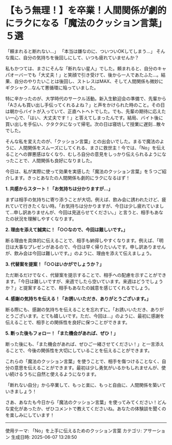 # 【もう無理！】を卒業！人間関係が劇的にラクになる「魔法のクッション言葉」５選

「頼まれると断れない…」
「本当は嫌なのに、ついついOKしてしまう…」
そんな風に、自分の気持ちを後回しにして、いつも疲れていませんか？

私もかつては、まさにそんな「断れない星人」でした。頼まれると、自分のキャパオーバーでも「大丈夫！」と笑顔で引き受けて、後から一人であたふた…。結果、自分のやりたいことは後回し、ストレスはMAX、そして人間関係も微妙にギクシャク…なんて悪循環に陥っていました。

特に辛かったのが、大学時代のサークル活動。新入生歓迎会の準備で、先輩から「Aさんも買い出し手伝ってくれるよね？」と声をかけられた時のこと。その日は朝からバイトが入っていて、正直ヘトヘトでした。でも、先輩の期待に応えたい一心で、「はい、大丈夫です！」と答えてしまったんです。結局、バイト後に買い出しを手伝い、クタクタになって帰宅。次の日は寝坊して授業に遅刻…散々でした。

そんな私を変えたのが、「クッション言葉」との出会いでした。まるで魔法のように、人間関係をスムーズにしてくれる、まさに救世主！今では、「No」を伝えることへの罪悪感はなくなり、むしろ自分の意見をしっかり伝えられるようになったことで、人間関係も良好になりました。

今日は、私が実際に使って効果を実感した「魔法のクッション言葉」を５つご紹介します。きっとあなたの人間関係も劇的にラクになるはず！

**1. 共感からスタート！「お気持ちは分かりますが…」**

まずは相手の気持ちに寄り添うことが大切。例えば、飲み会に誘われたけど、疲れていて行きたくない時。「お気持ちは分かりますが、今日は少し疲れていまして…申し訳ありませんが、今回は見送らせてください。」と言うと、相手もあなたの状況を理解しやすくなります。

**2. 理由を添えて誠実に！「○○なので、今回は難しいです。」**

断る理由を具体的に伝えることで、相手も納得しやすくなります。例えば、「明日は大事なプレゼンがあるので、今日は早く帰りたいんです。申し訳ありませんが、飲み会は今回は難しいです。」のように、理由を添えて伝えましょう。

**3. 代替案を提案！「○○はいかがでしょうか？」**

ただ断るだけでなく、代替案を提示することで、相手への配慮を示すことができます。「今日は難しいですが、来週でしたら空いています。来週はどうでしょうか？」と提案することで、相手もあなたの誠意を感じてくれるでしょう。

**4. 感謝の気持ちを伝える！「お誘いいただき、ありがとうございます。」**

断る際にも、感謝の気持ちを伝えることを忘れずに。「お誘いいただき、ありがとうございます。とても嬉しいです。ただ、今回は…」のように、最初に感謝を伝えることで、相手との関係性を良好に保つことができます。

**5. 断った後もフォロー！「また機会があれば、ぜひ！」**

断った後にも、「また機会があれば、ぜひご一緒させてください！」と一言添えることで、今後の関係性を大切にしていることを伝えることができます。


これらの「魔法のクッション言葉」を使うことで、相手を傷つけることなく、自分の意思を伝えることができます。最初は少し勇気がいるかもしれませんが、使い続けるうちに自然と使えるようになります。

「断れない自分」から卒業して、もっと楽に、もっと自由に、人間関係を築いていきましょう！

さあ、あなたも今日から「魔法のクッション言葉」を使ってみてください！どんな変化があったか、ぜひコメントで教えてくださいね。あなたの体験談を聞くのを楽しみにしています！


---
使用テーマ: 「No」を上手に伝えるためのクッション言葉
カテゴリ: アサーション
生成日時: 2025-06-07 13:28:50
